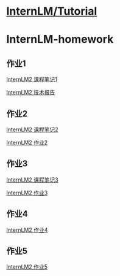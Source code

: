 

# [InternLM/Tutorial](https://github.com/InternLM/Tutorial/tree/camp2)

# InternLM-homework

## 作业1

<a href="InternLM2_note1.md">InternLM2 课程笔记1</a>

<a href="InternLM2_tech_report.md">InternLM2 技术报告</a>

## 作业2

<a href="InternLM2_note2.md">InternLM2 课程笔记2</a>

<a href="InternLM2_homework2.md">InternLM2 作业2</a>

## 作业3

<a href="InternLM2_note3.md">InternLM2 课程笔记3</a>

<a href="InternLM2_homework3.md">InternLM2 作业3</a>

## 作业4

<a href="InternLM2_homework4.md">InternLM2 作业4</a>

## 作业5

<a href="InternLM2_homework5.md">InternLM2 作业5</a>


